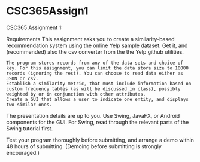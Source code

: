 # CSC365Assign1

CSC365 Assignment 1:

Requirements
This assignment asks you to create a similarity-based recommendation system using the online Yelp sample dataset. Get it, and (recommended) also the csv converter from the the Yelp github utilities.

    The program stores records from any of the data sets and choice of key. For this assignment, you can limit the data store size to 10000 records (ignoring the rest). You can choose to read data either as JSON or csv.
    Establish a similarity metric, that must include information based on custom frequency tables (as will be discussed in class), possibly weighted by or in conjunction with other attributes.
    Create a GUI that allows a user to indicate one entity, and displays two similar ones. 

The presentation details are up to you. Use Swing, JavaFX, or Android components for the GUI. For Swing, read through the relevant parts of the Swing tutorial first.

Test your program thoroughly before submitting, and arrange a demo within 48 hours of submitting. (Demoing before submitting is strongly encouraged.) 
